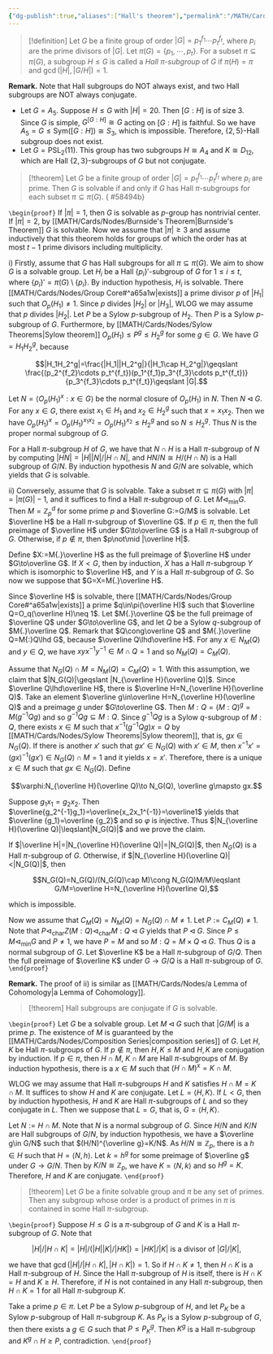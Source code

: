 ```yaml
---
{"dg-publish":true,"aliases":["Hall's theorem"],"permalink":"/MATH/Cards/Nodes/Hall's Theorems/","dgPassFrontmatter":true}
---
```



> [!definition]
> Let $G$ be a finite group of order $|G|=p_1^{f_1}\cdots p_t^{f_t}$, where $p_i$ are the prime divisors of $|G|$. Let $\pi(G)=\{p_1,\cdots,p_t\}$. For a subset $\pi\subseteq \pi(G)$, a subgroup $H\leqslant G$ is called a *Hall $\pi$-subgroup* of $G$ if $\pi(H)=\pi$ and $\gcd(|H|,|G/H|)=1$. 

**Remark.** Note that Hall subgroups do NOT always exist, and two Hall subgroups are NOT always conjugate.
- Let $G=A_5$. Suppose $H\leqslant G$ with $|H|=20$. Then $[G:H]$ is of size $3$. Since $G$ is simple, $G^{[G:H]}\cong G$ acting on $[G:H]$ is faithful. So we have $A_5=G\leqslant\mathrm{Sym}([G:H])\cong S_3$, which is impossible. Therefore, $\{2,5\}$-Hall subgroup does not exist.
- Let $G=\mathrm{PSL}_2(11)$. This group has two subgroups $H\cong A_4$ and $K\cong D_{12}$, which are Hall $\{2,3\}$-subgroups of $G$ but not conjugate.

> [!theorem]
> Let $G$ be a finite group of order $|G|=p_1^{f_1}\cdots p_t^{f_t}$ where $p_i$ are prime. Then $G$ is solvable if and only if $G$ has Hall $\pi$-subgroups for each subset $\pi\subseteq\pi(G)$.
{ #58494b}


`\begin{proof}`
If $|\pi|=1$, then $G$ is solvable as $p$-group has nontrivial center. If $|\pi|=2$, by [[MATH/Cards/Nodes/Burnside's Theorem\|Burnside's Theorem]] $G$ is solvable. Now we assume that $|\pi|\geqslant 3$ and assume inductively that this theorem holds for groups of which the order has at most $t-1$ prime divisors including multiplicity.

i) Firstly, assume that $G$ has Hall subgroups for all $\pi\subseteq \pi(G)$. We aim to show $G$ is a solvable group. Let $H_i$ be a Hall $\{p_i\}'$-subgroup of $G$ for $1\leqslant i\leqslant t$, where $\{p_i\}'=\pi(G)\setminus \{p_i\}$. By induction hypothesis, $H_i$ is solvable. There [[MATH/Cards/Nodes/Group Core#^a65a1w\|exists]] a prime divisor $p$ of $|H_1|$ such that $O_p(H_1)\neq 1$. Since $p$ divides $|H_2|$ or $|H_3|$, WLOG we may assume that $p$ divides $|H_2|$. Let $P$ be a Sylow $p$-subgroup of $H_2$. Then $P$ is a Sylow $p$-subgroup of $G$. Furthermore, by [[MATH/Cards/Nodes/Sylow Theorems\|Sylow theorem]] $O_p(H_1)\leqslant P^g\leqslant H_2^g$ for some $g\in G$. We have $G=H_1H_2^g$, because

$$|H_1H_2^g|=\frac{|H_1||H_2^g|}{|H_1\cap H_2^g|}\geqslant \frac{(p_2^{f_2}\cdots p_t^{f_t})(p_1^{f_1}p_3^{f_3}\cdots p_t^{f_t})}{p_3^{f_3}\cdots p_t^{f_t}}\geqslant |G|.$$

Let $N=\left\langle O_p(H_1)^x:x\in G\right\rangle$ be the normal closure of $O_p(H_1)$ in $N$. Then $N\lhd G$. For any $x\in G$, there exist $x_1\in H_1$ and $x_2\in H_2^g$ such that $x=x_1x_2$. Then we have $O_p(H_1)^x=O_p(H_1)^{x_1x_2}=O_p(H_1)^{x_2}\leqslant H_2^g$ and so $N\leqslant H_2^g$. Thus $N$ is the proper normal subgroup of $G$. 

For a Hall $\pi$-subgroup $H$ of $G$, we have that $N\cap H$ is a Hall $\pi$-subgroup of $N$ by computing $|HN|=|H||N|/|H\cap N|$, and $HN/N\cong H/(H\cap N)$ is a Hall subgroup of $G/N$. By induction hypothesis $N$ and $G/N$ are solvable, which yields that $G$ is solvable.

ii) Conversely, assume that $G$ is solvable. Take a subset $\pi\subseteq\pi(G)$ with $|\pi|=|\pi(G)|-1$, and it suffices to find a Hall $\pi$-subgroup of $G$. Let $M\lhd_{\min}G$. Then $M=\mathbb{Z}_p^d$ for some prime $p$ and $\overline G:=G/M$ is solvable. Let $\overline H$ be a Hall $\pi$-subgroup of $\overline G$. If $p\in\pi$, then the full preimage of $\overline H$ under $G\to\overline G$ is a Hall $\pi$-subgroup of $G$. Otherwise, if $p\notin \pi$, then $p\not\mid |\overline H|$. 

Define $X:=M{.}\overline H$ as the full preimage of $\overline H$ under $G\to\overline G$. If $X<G$, then by induction, $X$ has a Hall $\pi$-subgroup $Y$ which is isomorphic to $\overline H$, and $Y$ is a Hall $\pi$-subgroup of $G$. So now we suppose that $G=X=M{.}\overline H$. 

Since $\overline H$ is solvable, there [[MATH/Cards/Nodes/Group Core#^a65a1w\|exists]] a prime $q\in\pi(\overline H)$ such that $\overline Q=O_q(\overline H)\neq 1$. Let $M{.}\overline Q$ be the full preimage of $\overline Q$ under $G\to\overline G$, and let $Q$ be a Sylow $q$-subgroup of $M{.}\overline Q$. Remark that $Q\cong\overline Q$ and $M{.}\overline Q=M{:}Q\lhd G$, because $\overline Q\lhd\overline H$. For any $x\in N_M(Q)$ and $y\in Q$, we have $xyx^{-1}y^{-1}\in M\cap Q=1$ and so $N_M(Q)=C_M(Q)$.

Assume that $N_G(Q)\cap M=N_M(Q)=C_M(Q)=1$. With this assumption, we claim that $|N_G(Q)|\geqslant |N_{\overline H}(\overline Q)|$. Since $\overline Q\lhd\overline H$,  there is $\overline H=N_{\overline H}(\overline Q)$. Take an element $\overline g\in\overline H=N_{\overline H}(\overline Q)$ and a preimage $g$ under $G\to\overline G$. Then $M{:}Q=(M{:}Q)^g=M(g^{-1}Qg)$ and so $g^{-1}Qg\subseteq M{:}Q$. Since $g^{-1}Qg$ is a Sylow $q$-subgroup of $M{:}Q$, there exists $x\in M$ such that $x^{-1}(g^{-1}Qg)x=Q$ by [[MATH/Cards/Nodes/Sylow Theorems\|Sylow theorem]], that is, $gx\in N_G(Q)$. If there is another $x'$ such that $gx'\in N_G(Q)$ with $x'\in M$, then $x^{-1}x'=(gx)^{-1}(gx')\in N_G(Q)\cap M=1$ and it yields $x=x'$. Therefore, there is a unique $x\in M$ such that $gx\in N_G(Q)$. Define 

$$\varphi:N_{\overline H}(\overline Q)\to N_G(Q), \overline g\mapsto gx.$$

Suppose $g_1x_1=g_2x_2$. Then $\overline{g_2^{-1}g_1}=\overline{x_2x_1^{-1}}=\overline1$ yields that $\overline {g_1}=\overline {g_2}$ and so $\varphi$ is injective. Thus $|N_{\overline H}(\overline Q)|\leqslant|N_G(Q)|$ and we prove the claim.

If $|\overline H|=|N_{\overline H}(\overline Q)|=|N_G(Q)|$, then $N_G(Q)$ is a Hall $\pi$-subgroup of $G$. Otherwise, if $|N_{\overline H}(\overline Q)|<|N_G(Q)|$, then

$$N_G(Q)=N_G(Q)/(N_G(Q)\cap M)\cong N_G(Q)M/M\leqslant G/M=\overline H=N_{\overline H}(\overline Q),$$

which is impossible. 

Now we assume that $C_M(Q)=N_M(Q)=N_G(Q)\cap M\neq 1$. Let $P:=C_M(Q)\neq 1$. Note that $P\lhd_{\mathrm{char}} Z(M{:}Q)\lhd_{\mathrm{char}} M{:}Q\lhd G$ yields that $P\lhd G$. Since $P\leqslant M\lhd_{\min}G$ and $P\neq 1$, we have $P=M$ and so $M{:}Q=M\times Q\lhd G$. Thus $Q$ is a normal subgroup of $G$. Let $\overline K$ be a Hall $\pi$-subgroup of $G/Q$. Then the full preimage of $\overline K$ under $G\to G/Q$ is a Hall $\pi$-subgroup of $G$.
`\end{proof}`

**Remark.** The proof of ii) is similar as [[MATH/Cards/Nodes/a Lemma of Cohomology\|a Lemma of Cohomology]].

> [!theorem]
> Hall subgroups are conjugate if $G$ is solvable.

`\begin{proof}`
Let $G$ be a solvable group. Let $M\lhd G$ such that $|G/M|$ is a prime $p$. The existence of $M$ is guaranteed by the [[MATH/Cards/Nodes/Composition Series\|composition series]] of $G$. Let $H,K$ be Hall $\pi$-subgroups of $G$. If $p\notin\pi$, then $H,K\leqslant M$ and $H,K$ are conjugation by induction. If $p\in\pi$, then $H\cap M$, $K\cap M$ are Hall $\pi$-subgroups of $M$. By induction hypothesis, there is a $x\in M$ such that $(H\cap M)^x=K\cap M$. 

WLOG we may assume that Hall $\pi$-subgroups $H$ and $K$ satisfies $H\cap M=K\cap M$. It suffices to show $H$ and $K$ are conjugate. Let $L=\left\langle H,K\right\rangle$. If $L<G$, then by induction hypothesis, $H$ and $K$ are Hall $\pi$-subgroups of $L$ and so they conjugate in $L$. Then we suppose that $L=G$, that is, $G=\left\langle H,K\right\rangle$. 

Let $N:=H\cap M$. Note that $N$ is a normal subgroup of $G$. Since $H/N$ and $K/N$ are Hall subgroups of $G/N$, by induction hypothesis, we have a $\overline g\in G/N$ such that $(H/N)^{\overline g}=K/N$. As $H/N\cong \mathbb{Z}_p$, there is a $h\in H$ such that $H=\left\langle N,h\right\rangle$. Let $k=h^g$ for some preimage of $\overline g$ under $G\to G/N$. Then by $K/N\cong \mathbb{Z}_p$, we have $K=\left\langle N,k\right\rangle$ and so $H^g=K$. Therefore, $H$ and $K$ are conjugate.
`\end{proof}`

> [!theorem]
> Let $G$ be a finite solvable group and $\pi$ be any set of primes. Then any subgroup whose order is a product of primes in $\pi$ is contained in some Hall $\pi$-subgroup.

`\begin{proof}`
Suppose $H\leqslant G$ is a $\pi$-subgroup of $G$ and $K$ is a Hall $\pi$-subgroup of $G$. Note that 

$$|H|/|H\cap K|=|H|/(|H||K|/|HK|)=|HK|/|K|\mbox{ is a divisor of $|G|/|K|$},$$

we have that $\gcd(|H|/|H\cap K|,|H\cap K|)=1$. So if $H\cap K\neq 1$, then $H\cap K$ is a Hall $\pi$-subgroup of $H$. Since the Hall $\pi$-subgroup of $H$ is itself, there is $H\cap K=H$ and $K\geqslant H$. Therefore, if $H$ is not contained in any Hall $\pi$-subgroup, then $H\cap K=1$ for all Hall $\pi$-subgroup $K$. 

Take a prime $p\in\pi$. Let $P$ be a Sylow $p$-subgroup of $H$, and let $P_K$ be a Sylow $p$-subgroup of Hall $\pi$-subgroup $K$. As $P_K$ is a Sylow $p$-subgroup of $G$, then there exists a $g\in G$ such that $P\leqslant P_K^g$. Then $K^g$ is a Hall $\pi$-subgroup and $K^g\cap H\geqslant P$, contradiction. 
`\end{proof}`

